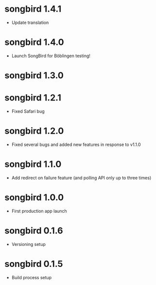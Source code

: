 # songbird 1.4.1

- Update translation

# songbird 1.4.0

- Launch SongBird for Böblingen testing!

# songbird 1.3.0

# songbird 1.2.1

- Fixed Safari bug

# songbird 1.2.0

- Fixed several bugs and added new features in response to v1.1.0

# songbird 1.1.0

- Add redirect on failure feature (and polling API only up to three times)

# songbird 1.0.0

- First production app launch

# songbird 0.1.6

- Versioning setup


# songbird 0.1.5

- Build process setup
